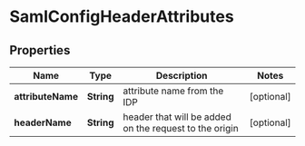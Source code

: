 # SamlConfigHeaderAttributes

## Properties
Name | Type | Description | Notes
------------ | ------------- | ------------- | -------------
**attributeName** | **String** | attribute name from the IDP |  [optional]
**headerName** | **String** | header that will be added on the request to the origin |  [optional]
